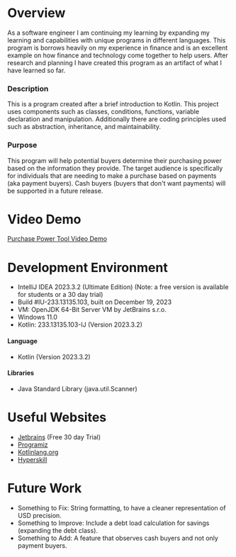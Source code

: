 # Overview
As a software engineer I am continuing my learning by expanding my learning and capabilities with unique programs in different languages.  This program is borrows heavily on my experience in finance and is an excellent example on how finance and technology come together to help users.  After research and planning I have created this program as an artifact of what I have learned so far. 

### Description
This is a program created after a brief introduction to Kotlin.  This project uses components such as classes, conditions, functions, variable declaration and manipulation.  Additionally there are coding principles used such as abstraction, inheritance, and maintainability.

### Purpose
This program will help potential buyers determine their purchasing power based on the information they provide.  The target audience is specifically for individuals that are needing to make a purchase based on payments (aka payment buyers).  Cash buyers (buyers that don't want payments) will be supported in a future release.
# Video Demo
[Purchase Power Tool Video Demo](https://www.youtube.com/watch?v=TstGtFiooAs)

# Development Environment
- IntelliJ IDEA 2023.3.2 (Ultimate Edition) (Note: a free version is available for students or a 30 day trial)
- Build #IU-233.13135.103, built on December 19, 2023
- VM: OpenJDK 64-Bit Server VM by JetBrains s.r.o.
- Windows 11.0
- Kotlin: 233.13135.103-IJ (Version 2023.3.2)


#### Language
- Kotlin (Version 2023.3.2)
#### Libraries
- Java Standard Library (java.util.Scanner)


# Useful Websites
- [Jetbrains](https://www.jetbrains.com/idea/download/?section=windows) (Free 30 day Trial)
- [Programiz](https://www.programiz.com/kotlin-programming/hello-world)
- [Kotlinlang.org](https://kotlinlang.org/docs/basic-syntax.html#program-entry-point)
- [Hyperskill](https://hyperskill.org/learn/step/4350)

# Future Work

- Something to Fix: String formatting, to have a cleaner representation of USD precision.
- Something to Improve: Include a debt load calculation for savings (expanding the debt class).
- Something to Add: A feature that observes cash buyers and not only payment buyers.